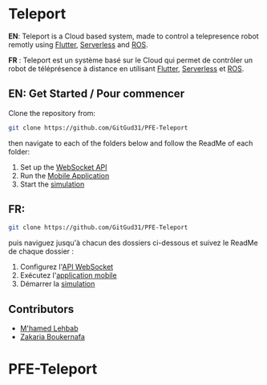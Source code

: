 # Teleport
**EN**: Teleport is a Cloud based system, made to control a telepresence robot remotly using [Flutter](https://flutter.dev/), [Serverless](https://www.serverless.com/) and [ROS](https://www.ros.org/).

**FR** : Teleport est un système basé sur le Cloud qui permet de contrôler un robot de téléprésence à distance en utilisant [Flutter](https://flutter.dev/), [Serverless](https://www.serverless.com/) et [ROS](https://www.ros.org/).

## EN: Get Started / Pour commencer

Clone the repository from: 

 ````bash
git clone https://github.com/GitGud31/PFE-Teleport
 ````
then navigate to each of the folders below and follow the ReadMe of each folder:

 1. Set up the [WebSocket API](https://github.com/GitGud31/PFE-Teleport/tree/master/API)
 2. Run the [Mobile Application](https://github.com/GitGud31/PFE-Teleport/tree/master/Mobile_Application)
 3. Start the [simulation](https://github.com/GitGud31/PFE-Teleport/tree/master/ROS_Simulation)
 
## FR: 

````Bash
git clone https://github.com/GitGud31/PFE-Teleport
 ````
puis naviguez jusqu'à chacun des dossiers ci-dessous et suivez le ReadMe de chaque dossier :

 1. Configurez l'[API WebSocket](https://github.com/GitGud31/PFE-Teleport/tree/master/API)
 2. Exécutez l'[application mobile](https://github.com/GitGud31/PFE-Teleport/tree/master/Mobile_Application)
 3. Démarrer la [simulation](https://github.com/GitGud31/PFE-Teleport/tree/master/ROS_Simulation)


## Contributors
 - [M'hamed Lehbab](https://github.com/GitGud31)
 - [Zakaria Boukernafa](https://github.com/zakariaBoukernafa)
 

# PFE-Teleport
